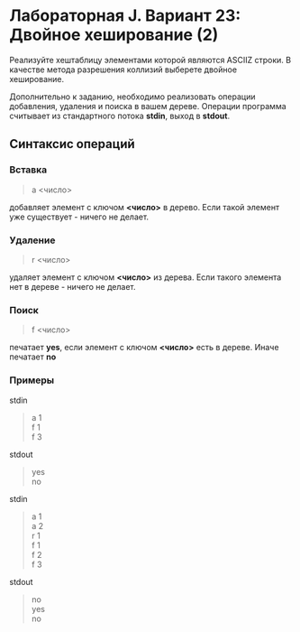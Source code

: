 # Лабораторная J. Вариант 23: Двойное хеширование (2)
Реализуйте хештаблицу элементами которой являются ASCIIZ строки. В качестве метода
разрешения коллизий выберете двойное хеширование.

Дополнительно к заданию, необходимо реализовать операции добавления, удаления и
поиска в вашем дереве.
Операции программа считывает из стандартного потока **stdin**, выход в **stdout**.
## Синтаксис операций
### Вставка
> a <число>
> 
добавляет элемент с ключом **<число>** в дерево. Если такой элемент уже существует - ничего не делает.
### Удаление
> r <число>
> 
удаляет элемент с ключом **<число>** из дерева. Если такого элемента нет в дереве - ничего не делает.
### Поиск
> f <число>
> 
печатает **yes**, если элемент с ключом **<число>** есть в дереве. Иначе печатает **no**
### Примеры
stdin
> a 1\
> f 1\
> f 3

stdout
>yes\
>no

stdin
>a 1\
>a 2\
>r 1\
>f 1\
>f 2\
>f 3

stdout
>no\
>yes\
>no
